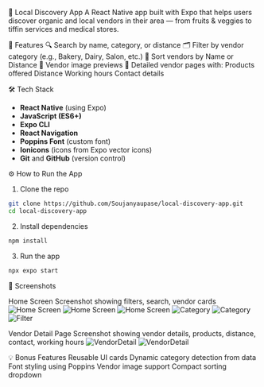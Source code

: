 🌱 Local Discovery App
A React Native app built with Expo that helps users discover organic and local vendors in their area — from fruits & veggies to tiffin services and medical stores.

📱 Features
🔍 Search by name, category, or distance
🗂️ Filter by vendor category (e.g., Bakery, Dairy, Salon, etc.)
📍 Sort vendors by Name or Distance
📸 Vendor image previews
🧾 Detailed vendor pages with:
        Products offered
        Distance
        Working hours
        Contact details

🛠️ Tech Stack

- **React Native** (using Expo)
- **JavaScript (ES6+)**
- **Expo CLI**
- **React Navigation**
- **Poppins Font** (custom font)
- **Ionicons** (icons from Expo vector icons)
- **Git** and **GitHub** (version control)


⚙️ How to Run the App
1. Clone the repo
```bash
git clone https://github.com/Soujanyaupase/local-discovery-app.git
cd local-discovery-app
```

2. Install dependencies
```bash
npm install
```

3. Run the app
```bash
npx expo start
```

📸 Screenshots

Home Screen
Screenshot showing filters, search, vendor cards
![Home Screen](./screenshots/1.jpg)
![Home Screen](./screenshots/2.jpg)
![Home Screen](./screenshots/3.jpg)
![Category](./screenshots/4.jpg)
![Category](./screenshots/5.jpg)
![Filter](./screenshots/6.jpg)

Vendor Detail Page
Screenshot showing vendor details, products, distance, contact, working hours
![VendorDetail](../screenshots/7.jpg)
![VendorDetail](../screenshots/8.jpg)


💡 Bonus Features
    Reusable UI cards
    Dynamic category detection from data
    Font styling using Poppins
    Vendor image support
    Compact sorting dropdown